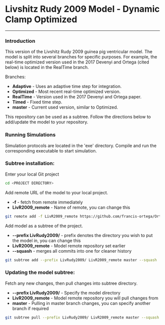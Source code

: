 # Livshitz Rudy 2009 Model - Dynamic Clamp Optimized
---

### Introduction
This version of the Livshitz Rudy 2009 guinea pig ventricular model. The model
is split into several branches for specific purposes. For example, the real-time
optimized version used in the 2017 Devenyi and Ortega (cited below) is located
in the RealTime branch.

Branches:
  * **Adaptive** - Uses an adaptive time step for integration.
  * **Optimized** - Most recent real-time optimized version.
  * **RealTime** - Version used in the 2017 Devenyi and Ortega paper.
  * **Timed** - Fixed time step.
  * **master** - Current used version, similar to Optimized.

This repository can be used as a subtree. Follow the directions below to
add/update the model to your repository.

### Running Simulations
Simulation protocols are located in the 'exe' directory. Compile and run the
corresponding executable to start simulation.

### Subtree installation:

Enter your local Git project
```sh
cd <PROJECT DIRECTORY>
```

Add remote URL of the model to your local project.
  * **-f** - fetch from remote immediately
  * **LivR2009_remote** - Name of remote, you can change this

```sh
git remote add -f LivR2009_remote https://github.com/francis-ortega/Ortega_LivshitzRudy2009.git
```

Add model as a subtree of the project.
  * **--prefix LivRudy2009/** - prefix denotes the directory you wish to
  put the model in, you can change this
  * **LivR2009_remote** - Model remote repository set earlier
  * **--squash** - merges all commits into one for cleaner history

```sh
git subtree add --prefix LivRudy2009/ LivR2009_remote master --squash
```

### Updating the model subtree:
Fetch any new changes, then pull changes into subtree directory.
  * **--prefix LivRudy2009/** - Specify the model directory
  * **LivR2009_remote** - Model remote repository you will pull changes from
  * **master** - Pulling in master branch changes, you can specify another
  branch if required

```sh
git subtree pull --prefix LivRudy2009/ LivR2009_remote master --squash
```